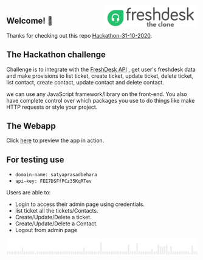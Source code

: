 <a href="https://affectionate-varahamihira-c70f14.netlify.app/">
    <img src="./imgs/theclone.png " alt="freshdesk logo" title="Freshdesk clone" align="right" height="60" />
</a>

## Welcome! 👋

Thanks for checking out this repo [Hackathon-31-10-2020](https://github.com/beharavenkatasatyaprasad/Hackathon-31-10-2020/).


## The Hackathon challenge

Challenge is to integrate with the [FreshDesk API](https://developers.freshdesk.com/api/) , get user's freshdesk data and make provisions to list ticket, create ticket, update ticket, delete ticket, list contact, create contact, update contact and delete contact.

we can use any JavaScript framework/library on the front-end. You also have complete control over which packages you use to do things like make HTTP requests or style your project.

## The Webapp

Click [here](https://affectionate-varahamihira-c70f14.netlify.app/) to preview the app in action.

## For testing use 
 - ``domain-name: satyaprasadbehara`` 
 - ``api-key: FEE7DSFfPCz35KqRTev``

Users are able to:

- Login to access their admin page using credentials.
- list ticket all the tickets/Contacts.
- Create/Update/Delete a ticket.
- Create/Update/Delete a Contact.
- Logout from admin page

<img  src="https://github.com/beharavenkatasatyaprasad/beharavenkatasatyaprasad/blob/main/gifs/bars.gif" alt=""/>
